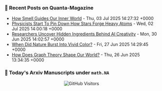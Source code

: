 ### 📝 Recent Posts on Quanta-Magazine
<!-- quanta starts -->
* <a href="https://www.quantamagazine.org/how-smell-guides-our-inner-world-20250703/">How Smell Guides Our Inner World</a> - Thu, 03 Jul 2025 14:27:32 +0000
* <a href="https://www.quantamagazine.org/physicists-start-to-pin-down-how-stars-forge-heavy-atoms-20250702/">Physicists Start To Pin Down How Stars Forge Heavy Atoms</a> - Wed, 02 Jul 2025 14:00:18 +0000
* <a href="https://www.quantamagazine.org/researchers-uncover-hidden-ingredients-behind-ai-creativity-20250630/">Researchers Uncover Hidden Ingredients Behind AI Creativity</a> - Mon, 30 Jun 2025 14:02:57 +0000
* <a href="https://www.quantamagazine.org/when-did-nature-burst-into-vivid-color-20250627/">When Did Nature Burst Into Vivid Color?</a> - Fri, 27 Jun 2025 14:29:45 +0000
* <a href="https://www.quantamagazine.org/how-does-graph-theory-shape-our-world-20250626/">How Does Graph Theory Shape Our World?</a> - Thu, 26 Jun 2025 13:34:35 +0000
<!-- quanta ends -->


### 📝 Today's Arxiv Manuscripts under ``math.NA``
<!-- arxiv-math-na starts -->

<!-- arxiv-math-na ends -->

<div align="center">
  
![GitHub Visitors](https://api.visitorbadge.io/api/visitors?path=https%3A%2F%2Fgithub.com%2Flowrank&label=profile%20views&labelColor=%231e1e2e&countColor=%23cba6f7)



</div>
